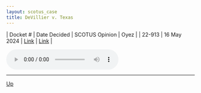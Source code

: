 ```yaml
---
layout: scotus_case
title: DeVillier v. Texas
---
```


| Docket # | Date Decided | SCOTUS Opinion | Oyez |
| 22-913 | 16 May 2024 | [Link](https://www.supremecourt.gov/opinions/23pdf/601us2r15_apl1.pdf) | [Link](https://www.oyez.org/cases/2023/22-913) |

<audio controls>
   <source src='./resources/22-913.mp3' type='audio/mpeg'>
</audio>

<object data='./resources/22-913.pdf' type='application/pdf'></object>

---

[Up](./README.md)